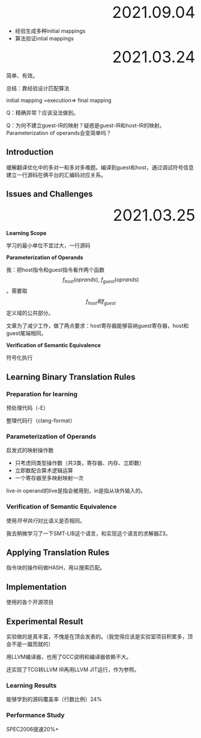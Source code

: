 <div style="text-align:right; font-size:3em;">2021.09.04</div>

* 经验生成多种initial mappings
* 算法验证intial mappings

<div style="text-align:right; font-size:3em;">2021.03.24</div>

简单、有效。

总结：靠经验设计匹配算法

initial mapping =execution=> final mapping

Q：精确异常？应该没法做到。

Q：为何不建立guest-IR的映射？疑惑是guest-IR和host-IR的映射。Parameterization of operands会变简单吗？

## Introduction

缓解翻译优化中的多对一和多对多难题。编译到guest和host，通过调试符号信息建立一行源码在俩平台的汇编码对应关系。

## Issues and Challenges

<div style="text-align:right; font-size:3em;">2021.03.25</div>

**Learning Scope**

学习的最小单位不宜过大，一行源码

**Parameterization of Operands**

我：把host指令和guest指令看作两个函数$$f_{host}(oprands),\ f_{guest}(oprands)$$。需要取$$f_{host}和f_{guest}$$定义域的公共部分。

文章为了减少工作，做了两点要求：host寄存器能够容纳guest寄存器，host和guest尾端相同。

**Verification of Semantic Equivalence**

符号化执行

## Learning Binary Translation Rules

### Preparation for learning

预处理代码（-E）

整理代码行（clang-format）

### Parameterization of Operands

启发式的映射操作数

* 只考虑同类型操作数（共3类，寄存器、内存、立即数）
* 立即数配合算术逻辑运算
* 一个寄存器至多映射映射一次

live-in operand的live是指会被用到，in是指从块外输入的。

### Verification of Semantic Equivalence

使用*符号执行*对比语义是否相同。

我去稍微学习了一下SMT-LIB这个语言，和实现这个语言的求解器Z3。

## Applying Translation Rules

指令块的操作码做HASH，用以搜索匹配。

## Implementation

使用的各个开源项目

## Experimental Result

实验做的是真丰富，不愧是在顶会发表的。（我觉得应该是实验室项目积累多，顶会不是一蹴而就的）

用LLVM编译器，也用了GCC说明和编译器依赖不大。

还实现了TCG转LLVM IR再用LLVM JIT运行，作为参照。

### Learning Results

能够学到的源码覆盖率（行数比例）24%

### Performance Study

SPEC2006提速20%+